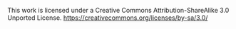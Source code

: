 This work is licensed under a Creative Commons Attribution-ShareAlike 3.0 Unported License.
https://creativecommons.org/licenses/by-sa/3.0/
